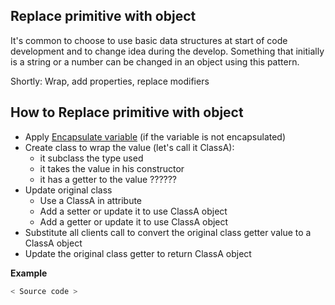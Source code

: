 ## Replace primitive with object 
It's common to choose to use basic data structures at start of code development and to change idea during the develop.
Something that initially is a string or a number can be changed in an object using this pattern. 

Shortly: Wrap, add properties, replace modifiers

## How to Replace primitive with object
 - Apply [Encapsulate variable](../Encapsulate%20variable) (if the variable is not encapsulated)
 - Create class to wrap the value (let's call it ClassA):
    - it subclass the type used
    - it takes the value in his constructor
    - it has a getter to the value ??????
 - Update original class 
    - Use a ClassA in attribute
    - Add a setter or update it to use ClassA object 
    - Add a getter or update it to use ClassA object
 - Substitute all clients call to convert the original class getter value to a ClassA object
 - Update the original class getter to return ClassA object
 
    
 **Example**
 ```python
 < Source code >   
 ```
